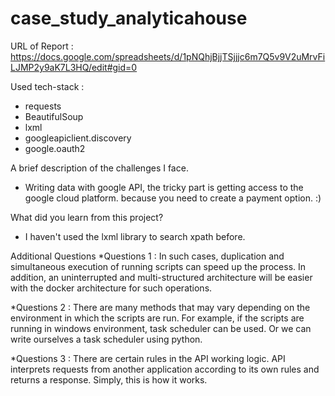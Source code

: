 # case_study_analyticahouse

URL of Report : https://docs.google.com/spreadsheets/d/1pNQhjBjjTSjjjc6m7Q5v9V2uMrvFiLJMP2y9aK7L3HQ/edit#gid=0

Used tech-stack :
* requests
* BeautifulSoup
* lxml 
* googleapiclient.discovery 
* google.oauth2 

A brief description of the challenges I face.
* Writing data with google API, the tricky part is getting access to the google cloud platform. because you need to create a payment option. :)

What did you learn from this project?
* I haven't used the lxml library to search xpath before.

Additional Questions
 *Questions 1 : In such cases, duplication and simultaneous execution of running scripts can speed up the process. 
  In addition, an uninterrupted and multi-structured architecture will be easier with the docker architecture for such operations.
  
 *Questions 2 : There are many methods that may vary depending on the environment in which the scripts are run. 
  For example, if the scripts are running in windows environment, task scheduler can be used. Or we can write ourselves a task scheduler using python.
 
 *Questions 3 : There are certain rules in the API working logic. 
  API interprets requests from another application according to its own rules and returns a response. Simply, this is how it works.



